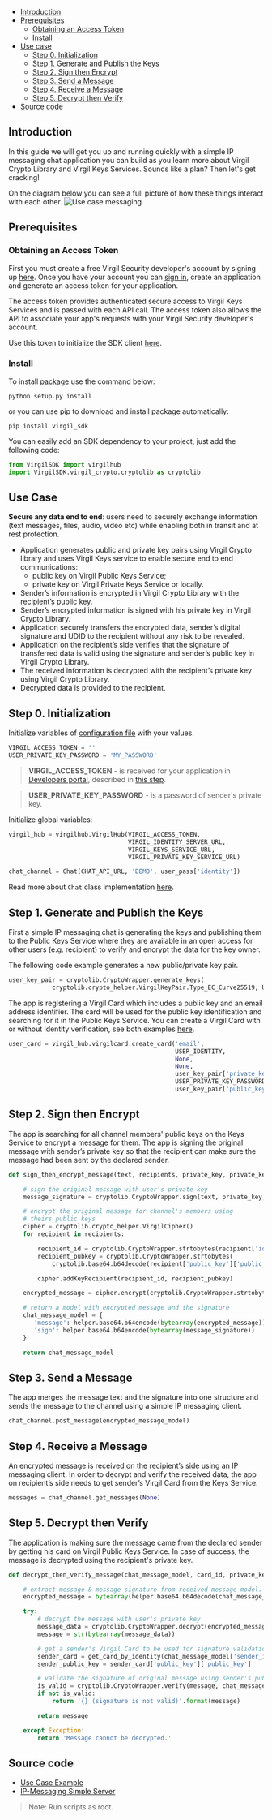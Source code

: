 - [Introduction](#introduction)
- [Prerequisites](#prerequisites)
    - [Obtaining an Access Token](#obtaining-an-access-token)
    - [Install](#install)
- [Use case](#use-case)
    - [Step 0. Initialization](#step-0-initialization) 
    - [Step 1. Generate and Publish the Keys](#step-1-generate-and-publish-the-keys)
    - [Step 2. Sign then Encrypt](#step-2-sign-then-encrypt)
    - [Step 3. Send a Message](#step-3-send-a-message)
    - [Step 4. Receive a Message](#step-4-receive-a-message)
    - [Step 5. Decrypt then Verify](#step-5-decrypt-then-verify)
- [Source code](#source-code)

## Introduction

In this guide we will get you up and running quickly with a simple IP messaging chat application you can build as you learn more about Virgil Crypto Library and Virgil Keys Services. Sounds like a plan? Then let's get cracking!

On the diagram below you can see a full picture of how these things interact with each other.
![Use case messaging](https://raw.githubusercontent.com/VirgilSecurity/virgil/master/images/IPMessaging.jpg)

## Prerequisites

### Obtaining an Access Token

First you must create a free Virgil Security developer's account by signing up [here](https://developer.virgilsecurity.com/account/signup). Once you have your account you can [sign in](https://developer.virgilsecurity.com/account/signin), create an application and generate an access token for your application.

The access token provides authenticated secure access to Virgil Keys Services and is passed with each API call. The access token also allows the API to associate your app's requests with your Virgil Security developer's account.

Use this token to initialize the SDK client [here](#step-0-initialization).


### Install

To install [package](https://cdn.virgilsecurity.com/virgil-crypto/python/) use the command below:

```
python setup.py install
```

or you can use pip to download and install package automatically:

```
pip install virgil_sdk
```

You can easily add an SDK dependency to your project, just add the following code:

```python
from VirgilSDK import virgilhub
import VirgilSDK.virgil_crypto.cryptolib as cryptolib
```

## Use Case
**Secure any data end to end**: users need to securely exchange information (text messages, files, audio, video etc) while enabling both in transit and at rest protection.

- Application generates public and private key pairs using Virgil Crypto library and uses Virgil Keys service to enable secure end to end communications:
	- public key on Virgil Public Keys Service;
	- private key on Virgil Private Keys Service or locally.
- Sender’s information is encrypted in Virgil Crypto Library with the recipient’s public key.
- Sender’s encrypted information is signed with his private key in Virgil Crypto Library.
- Application securely transfers the encrypted data, sender’s digital signature and UDID to the recipient without any risk to be revealed.
- Application on the recipient’s side verifies that the signature of transferred data is valid using the signature and sender’s public key in Virgil Crypto Library.
- The received information is decrypted with the recipient’s private key using Virgil Crypto Library.
- Decrypted data is provided to the recipient.

## Step 0. Initialization

Initialize variables of [configuration file](https://github.com/VirgilSecurity/virgil-sdk-python/blob/master/Examples/VirgilIPChat/config.py) with your values.

```python
VIRGIL_ACCESS_TOKEN = ''
USER_PRIVATE_KEY_PASSWORD = 'MY_PASSWORD'
```

> **VIRGIL_ACCESS_TOKEN** - is received for your application in [Developers portal](https://developer.virgilsecurity.com/dashboard/), described in [this step](/api-docs/python/quickstart#obtaining-an-access-token).

> **USER_PRIVATE_KEY_PASSWORD** - is a password of sender's private key.

Initialize global variables:
```python
virgil_hub = virgilhub.VirgilHub(VIRGIL_ACCESS_TOKEN,
                                 VIRGIL_IDENTITY_SERVER_URL,
                                 VIRGIL_KEYS_SERVICE_URL,
                                 VIRGIL_PRIVATE_KEY_SERVICE_URL)

chat_channel = Chat(CHAT_API_URL, 'DEMO', user_pass['identity'])
```

Read more about `Chat` class implementation [here](https://github.com/VirgilSecurity/virgil-sdk-python/blob/master/Examples/VirgilIPChat/chat.py).

## Step 1. Generate and Publish the Keys
First a simple IP messaging chat is generating the keys and publishing them to the Public Keys Service where they are available in an open access for other users (e.g. recipient) to verify and encrypt the data for the key owner.

The following code example generates a new public/private key pair.

```python
user_key_pair = cryptolib.CryptoWrapper.generate_keys(
            cryptolib.crypto_helper.VirgilKeyPair.Type_EC_Curve25519, USER_PRIVATE_KEY_PASSWORD)
```

The app is registering a Virgil Card which includes a public key and an email address identifier. The card will be used for the public key identification and searching for it in the Public Keys Service. You can create a Virgil Card with or without identity verification, see both examples [here](/api-docs/python/keys-sdk#publish-a-virgil-card).

```python
user_card = virgil_hub.virgilcard.create_card('email',
                                              USER_IDENTITY,
                                              None,
                                              None,
                                              user_key_pair['private_key'],
                                              USER_PRIVATE_KEY_PASSWORD,
                                              user_key_pair['public_key'])
```

## Step 2. Sign then Encrypt
The app is searching for all channel members' public keys on the Keys Service to encrypt a message for them. The app is signing the original message with sender’s private key so that the recipient can make sure the message had been sent by the declared sender.

```python
def sign_then_encrypt_message(text, recipients, private_key, private_key_password):

    # sign the original message with user's private key
    message_signature = cryptolib.CryptoWrapper.sign(text, private_key, private_key_password)

    # encrypt the original message for channel's members using
    # theirs public keys
    cipher = cryptolib.crypto_helper.VirgilCipher()
    for recipient in recipients:

        recipient_id = cryptolib.CryptoWrapper.strtobytes(recipient['id'])
        recipient_pubkey = cryptolib.CryptoWrapper.strtobytes(
            cryptolib.base64.b64decode(recipient['public_key']['public_key']).decode())

        cipher.addKeyRecipient(recipient_id, recipient_pubkey)

    encrypted_message = cipher.encrypt(cryptolib.CryptoWrapper.strtobytes(text), True)

    # return a model with encrypted message and the signature
    chat_message_model = {
       'message': helper.base64.b64encode(bytearray(encrypted_message)),
       'sign': helper.base64.b64encode(bytearray(message_signature))
    }

    return chat_message_model
```

## Step 3. Send a Message
The app merges the message text and the signature into one structure and sends the message to the channel using a simple IP messaging client.

```python
chat_channel.post_message(encrypted_message_model)
```

## Step 4. Receive a Message
An encrypted message is received on the recipient’s side using an IP messaging client.
In order to decrypt and verify the received data, the app on recipient’s side needs to get sender’s Virgil Card from the Keys Service.

```python
messages = chat_channel.get_messages(None)
```

## Step 5. Decrypt then Verify
The application is making sure the message came from the declared sender by getting his card on Virgil Public Keys Service. In case of success, the message is decrypted using the recipient's private key.

```python
def decrypt_then_verify_message(chat_message_model, card_id, private_key, private_key_password):

    # extract message & message signature from received message model.
    encrypted_message = bytearray(helper.base64.b64decode(chat_message_model['message']))

    try:
        # decrypt the message with user's private key
        message_data = cryptolib.CryptoWrapper.decrypt(encrypted_message, card_id, private_key, private_key_password)
        message = str(bytearray(message_data))

        # get a sender's Virgil Card to be used for signature validation
        sender_card = get_card_by_identity(chat_message_model['sender_identifier'])
        sender_public_key = sender_card['public_key']['public_key']

        # validate the signature of original message using sender's public key
        is_valid = cryptolib.CryptoWrapper.verify(message, chat_message_model['sign'], sender_public_key)
        if not is_valid:
            return '{} (signature is not valid)'.format(message)

        return message

    except Exception:
        return 'Message cannot be decrypted.'
```

## Source code

* [Use Case Example](https://github.com/VirgilSecurity/virgil-sdk-python/tree/master/Examples/VirgilIPChat)
* [IP-Messaging Simple Server](https://github.com/VirgilSecurity/virgil-sdk-javascript/tree/master/examples/ip-messaging/server)

> Note: Run scripts as root. 
